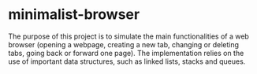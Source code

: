 # minimalist-browser

The purpose of this project is to simulate the main functionalities of a web browser (opening a webpage, creating a new tab, changing or deleting tabs, going back or forward one page).
The implementation relies on the use of important data structures, such as linked lists, stacks and queues.
